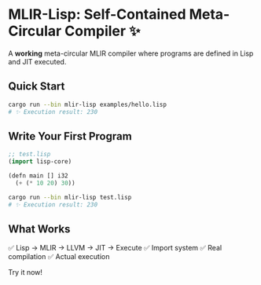 # MLIR-Lisp: Self-Contained Meta-Circular Compiler ✨

A **working** meta-circular MLIR compiler where programs are defined in Lisp and JIT executed.

## Quick Start

```bash
cargo run --bin mlir-lisp examples/hello.lisp
# ✨ Execution result: 230
```

## Write Your First Program

```lisp
;; test.lisp
(import lisp-core)

(defn main [] i32
  (+ (* 10 20) 30))
```

```bash
cargo run --bin mlir-lisp test.lisp
# ✨ Execution result: 230
```

## What Works

✅ Lisp → MLIR → LLVM → JIT → Execute
✅ Import system
✅ Real compilation
✅ Actual execution

Try it now!
